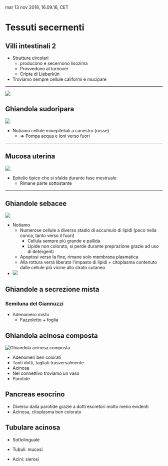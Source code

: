 mar 13 nov 2018, 16.09.16, CET

# Tessuti secernenti

## Villi intestinali 2
- Strutture circolari 
    - producono e secernono lisozima
    - Provvedono al turnover
    - Cripte di Lieberkün
- Troviamo sempre cellule califormi e mucipare



---

![](img/pro-ghiandola-tubulare-semplice.png)

## Ghiandola sudoripara

![](img/pro-sudoripara.png)
- Notiamo cellule mioepiteliali a canestro (rosse)
    - ⇒ Pompa acqua e ioni verso fuori

---

## Mucosa uterina

![](img/pro-mucosa-uterina.png)
- Epitelio tipico che si sfalda durante fase mestruale
    - Rimane parte sottostante

---

## Ghiandole sebacee

![](img/pro-ghiandola-sebacea.png)

- Notiamo
    - Numerose cellule a diverso stadio di accumulo di lipidi (poco nella conca, tanto verso il fuori)
        - Cellula sempre più grande e pallida
        - Lipide non colorato, si perde durante preprazione grazie ad uso di detergenti
    - Apoptosi verso la fine, rimane solo membrana plasmatica
    - Alla rottura verrà liberato l'impasto di lipidi + citoplasma contenuto dalle cellule più vicine allo strato cutaneo
- ![](img/pro-ghiandola-sebacea2.png)

## Ghiandole a secrezione mista

### Semiluna del Giannuzzi
- Adenomero misto
    - Fazzoletto + foglia

## Ghiandola acinosa composta

![Ghiandola acinosa composta](img/pro-ghiandola-composta.png)

- Adenomeri ben colorati
- Tanti dotti, tagliati trasversalmente
- Acinosa
- Nel connettivo troviamo un vaso
- Parotide

## Pancreas esocrino
- Diverso dalla parotide grazie a dotti escretori molto meno evidenti
- Acinosa, citoplasma ben colorato

## Tubulare acinosa
- Sottolinguale

- Tubuli: mucosi
- Acini: sierosi
